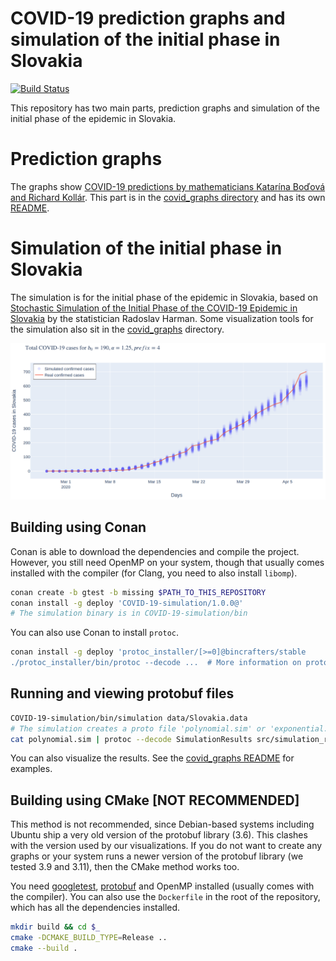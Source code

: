 # COVID-19 prediction graphs and simulation of the initial phase in Slovakia

[![Build Status](https://travis-ci.com/lukipuki/COVID-19-simulation.svg?branch=master)](https://travis-ci.com/lukipuki/COVID-19-simulation)

This repository has two main parts, prediction graphs and simulation of the initial phase of the epidemic in Slovakia.

# Prediction graphs

The graphs show [COVID-19 predictions by mathematicians Katarína Boďová and Richard Kollár](https://graphs.lukipuki.sk/covid19/normal/). This part is in the [covid_graphs directory](./covid_graphs) and has its own [README](covid_graphs/README.md).
<!-- TODO: insert picture of a prediction graph ![Graph of active cases in Italy](italy.png) -->


# Simulation of the initial phase in Slovakia

The simulation is for the initial phase of the epidemic in Slovakia, based on [Stochastic Simulation of the Initial Phase of the COVID-19 Epidemic in Slovakia](http://www.iam.fmph.uniba.sk/ospm/Harman/COR01.pdf) by the statistician Radoslav Harman. Some visualization tools for the simulation also sit in the [covid_graphs](./covid_graphs) directory.

![Simulation of total confirmed COVID-19 cases in Slovakia](content/cumulative_simulation.png)


## Building using Conan

Conan is able to download the dependencies and compile the project. However, you still need OpenMP on your system, though that usually comes installed with the compiler (for Clang, you need to also install `libomp`).

```sh
conan create -b gtest -b missing $PATH_TO_THIS_REPOSITORY
conan install -g deploy 'COVID-19-simulation/1.0.0@'
# The simulation binary is in COVID-19-simulation/bin
```

You can also use Conan to install `protoc`.

```sh
conan install -g deploy 'protoc_installer/[>=0]@bincrafters/stable
./protoc_installer/bin/protoc --decode ...  # More information on protoc usage below
```


## Running and viewing protobuf files

```sh
COVID-19-simulation/bin/simulation data/Slovakia.data
# The simulation creates a proto file 'polynomial.sim' or 'exponential.sim', which can be examined
cat polynomial.sim | protoc --decode SimulationResults src/simulation_results.proto
```

You can also visualize the results. See the [covid_graphs README](covid_graphs/README.md) for examples.


## Building using CMake [NOT RECOMMENDED]

This method is not recommended, since Debian-based systems including Ubuntu ship a very old version of the protobuf library (3.6). This clashes with the version used by our visualizations. If you do not want to create any graphs or your system runs a newer version of the protobuf library (we tested 3.9 and 3.11), then the CMake method works too.

You need [googletest](https://github.com/google/googletest), [protobuf](https://github.com/protocolbuffers/protobuf) and OpenMP installed (usually comes with the compiler). You can also use the `Dockerfile` in the root of the repository, which has all the dependencies installed.

```sh
mkdir build && cd $_
cmake -DCMAKE_BUILD_TYPE=Release ..
cmake --build .
```
